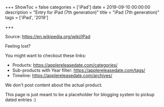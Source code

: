 +++
ShowToc = false
categories = ['iPad']
date = 2019-09-10 00:00:00
description = "Entry for iPad (7th generation)"
title = "iPad (7th generation)"
tags = ['iPad', '2019']

+++

Source: https://en.wikipedia.org/wiki/IPad

Feeling lost?

You might want to checkout these links:
- Products: https://applereleasedate.com/categories/
- Sub-products with Year filter: https://applereleasedate.com/tags/
- Timeline: https://applereleasedate.com/archives/

We don't post content about the actual product. 



This page is just meant to be a placeholder for blogging system to pickup dated entries :)


